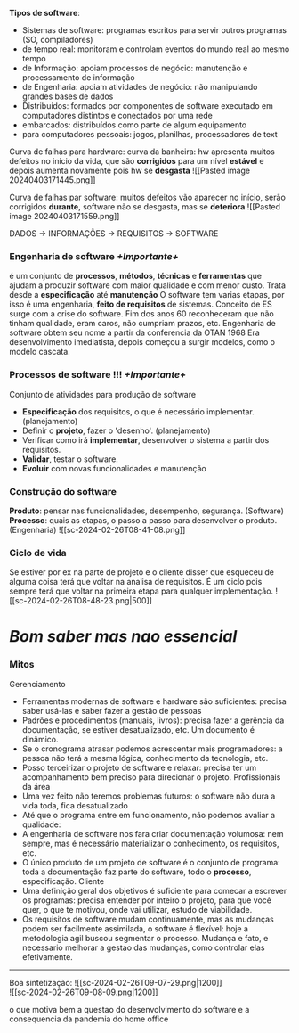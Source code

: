 **Tipos de software**:
- Sistemas de software: programas escritos para servir outros programas (SO, compiladores)
- de tempo real: monitoram e controlam eventos do mundo real ao mesmo tempo
- de Informação: apoiam processos de negócio: manutenção e processamento de informação
- de Engenharia: apoiam atividades de negócio: não manipulando grandes bases de dados
- Distribuídos: formados por componentes de software executado em computadores distintos e conectados por uma rede
- embarcados: distribuídos como parte de algum equipamento
- para computadores pessoais: jogos, planilhas, processadores de text

Curva de falhas para hardware: curva da banheira:
hw apresenta muitos defeitos no início da vida, que são **corrigidos** para um nível **estável** e depois aumenta novamente pois hw se **desgasta**
![[Pasted image 20240403171445.png]]

Curva de falhas par software:
muitos defeitos vão aparecer no início, serão corrigidos **durante**, software não se desgasta, mas se **deteriora**
![[Pasted image 20240403171559.png]]

DADOS -> INFORMAÇÕES -> REQUISITOS -> SOFTWARE

### Engenharia de software  *+Importante+*
é um conjunto de **processos**, **métodos**, **técnicas** e **ferramentas** que ajudam a produzir software com maior qualidade e com menor custo. Trata desde a **especificação** até **manutenção**
O software tem varias etapas, por isso é uma engenharia, **feito de requisitos** de sistemas.
Conceito de ES surge com a crise do software. Fim dos anos 60 reconheceram que não tinham qualidade, eram caros, não cumpriam prazos, etc. Engenharia de software obtem seu nome a partir da conferencia da OTAN 1968
Era desenvolvimento imediatista, depois começou a surgir modelos, como o modelo cascata. 

### Processos de software !!! *+Importante+*
Conjunto de atividades para produção de software
- **Especificação** dos requisitos, o que é necessário implementar. (planejamento)
- Definir o **projeto**, fazer o 'desenho'. (planejamento)
- Verificar como irá **implementar**, desenvolver o sistema a partir dos requisitos.
- **Validar**, testar o software.
- **Evoluir** com novas funcionalidades e manutenção
### Construção do software
**Produto**: pensar nas funcionalidades, desempenho, segurança. (Software)
**Processo**: quais as etapas, o passo a passo para desenvolver o produto. (Engenharia)
![[sc-2024-02-26T08-41-08.png]]
### Ciclo de vida
Se estiver por ex na parte de projeto e o cliente disser que esqueceu de alguma coisa terá que voltar na analisa de requisitos.
É um ciclo pois sempre terá que voltar na primeira etapa para qualquer implementação. 
![[sc-2024-02-26T08-48-23.png|500]]
# *Bom saber mas nao essencial*
### Mitos
Gerenciamento
- Ferramentas modernas de software e hardware são suficientes: precisa saber usá-las e saber fazer a gestão de pessoas
- Padrões e procedimentos (manuais, livros): precisa fazer a gerência da documentação, se estiver desatualizado, etc. Um documento é dinâmico.
- Se o cronograma atrasar podemos acrescentar mais programadores: a pessoa não terá a mesma lógica, conhecimento da tecnologia, etc.
- Posso terceirizar o projeto de software e relaxar: precisa ter um acompanhamento bem preciso para direcionar o projeto.
Profissionais da área
- Uma vez feito não teremos problemas futuros: o software não dura a vida toda, fica desatualizado
- Até que o programa entre em funcionamento, não podemos avaliar a qualidade: 
- A engenharia de software nos fara criar documentação volumosa: nem sempre, mas é necessário materializar o conhecimento, os requisitos, etc.
- O único produto de um projeto de software é o conjunto de programa: toda a documentação faz parte do software, todo o **processo**, especificação.
Cliente
- Uma definição geral dos objetivos é suficiente para comecar a escrever os programas: precisa entender por inteiro o projeto, para que você quer, o que te motivou, onde vai utilizar, estudo de viabilidade.
- Os requisitos de software mudam continuamente, mas as mudanças podem ser facilmente assimilada, o software é flexível: hoje a metodologia agil buscou segmentar o processo. Mudança e fato, e necessario melhorar a gestao das mudanças, como controlar elas efetivamente.
___
Boa sintetização:
![[sc-2024-02-26T09-07-29.png|1200]]  
![[sc-2024-02-26T09-08-09.png|1200]]

o que motiva bem a questao do desenvolvimento do software e a consequencia da pandemia do home office 
